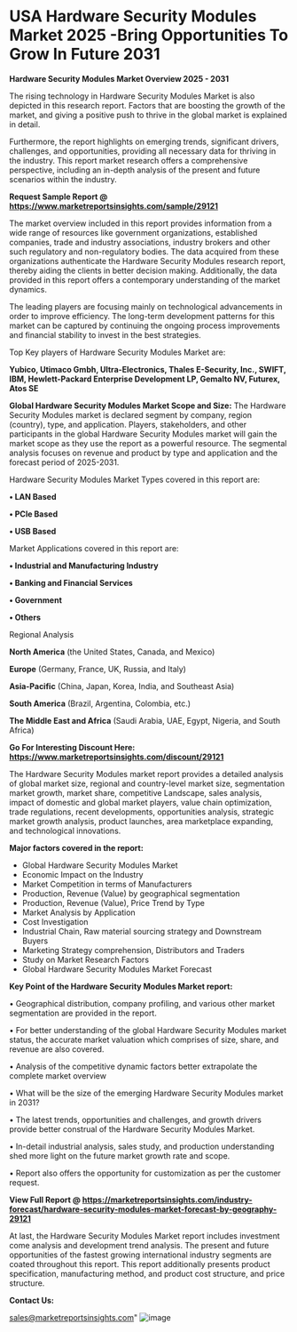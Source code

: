 # USA Hardware Security Modules Market 2025 -Bring Opportunities To Grow In Future 2031

<Strong> Hardware Security Modules Market Overview 2025 - 2031</strong>

The rising technology in Hardware Security Modules Market is also depicted in this research report. Factors that are boosting the growth of the market, and giving a positive push to thrive in the global market is explained in detail.

Furthermore, the report highlights on emerging trends, significant drivers, challenges, and opportunities, providing all necessary data for thriving in the industry. This report market research offers a comprehensive perspective, including an in-depth analysis of the present and future scenarios within the industry.

<strong>Request Sample Report @ <a href=https://www.marketreportsinsights.com/sample/29121>https://www.marketreportsinsights.com/sample/29121</a></strong>

The market overview included in this report provides information from a wide range of resources like government organizations, established companies, trade and industry associations, industry brokers and other such regulatory and non-regulatory bodies. The data acquired from these organizations authenticate the Hardware Security Modules research report, thereby aiding the clients in better decision making. Additionally, the data provided in this report offers a contemporary understanding of the market dynamics.

The leading players are focusing mainly on technological advancements in order to improve efficiency. The long-term development patterns for this market can be captured by continuing the ongoing process improvements and financial stability to invest in the best strategies.

Top Key players of Hardware Security Modules Market are:

<strong>Yubico, Utimaco Gmbh, Ultra-Electronics, Thales E-Security, Inc., SWIFT, IBM, Hewlett-Packard Enterprise Development LP, Gemalto NV, Futurex, Atos SE</strong>

<strong><b>Global Hardware Security Modules Market Scope and Size:</b></strong>
The Hardware Security Modules market is declared segment by company, region (country), type, and application. Players, stakeholders, and other participants in the global Hardware Security Modules market will gain the market scope as they use the report as a powerful resource. The segmental analysis focuses on revenue and product by type and application and the forecast period of 2025-2031.

Hardware Security Modules Market Types covered in this report are:

<strong>• LAN Based

• PCle Based

• USB Based</strong>

Market Applications covered in this report are:

<strong>• Industrial and Manufacturing Industry

• Banking and Financial Services

• Government

• Others</strong> 

Regional Analysis

<strong>North America</strong> (the United States, Canada, and Mexico)

<strong>Europe</strong> (Germany, France, UK, Russia, and Italy)

<strong>Asia-Pacific</strong> (China, Japan, Korea, India, and Southeast Asia)

<strong>South America</strong> (Brazil, Argentina, Colombia, etc.)

<strong>The Middle East and Africa</strong> (Saudi Arabia, UAE, Egypt, Nigeria, and South Africa)

<strong>Go For Interesting Discount Here: <a href=https://www.marketreportsinsights.com/discount/29121>https://www.marketreportsinsights.com/discount/29121</a></strong>

The Hardware Security Modules market report provides a detailed analysis of global market size, regional and country-level market size, segmentation market growth, market share, competitive Landscape, sales analysis, impact of domestic and global market players, value chain optimization, trade regulations, recent developments, opportunities analysis, strategic market growth analysis, product launches, area marketplace expanding, and technological innovations.

<strong><b>Major factors covered in the report:</b></strong>
<ul>
  <li>Global Hardware Security Modules Market </li>
  <li>Economic Impact on the Industry</li>
  <li>Market Competition in terms of Manufacturers</li>
  <li>Production, Revenue (Value) by geographical segmentation</li>
  <li>Production, Revenue (Value), Price Trend by Type</li>
  <li>Market Analysis by Application</li>
  <li>Cost Investigation</li>
  <li>Industrial Chain, Raw material sourcing strategy and Downstream Buyers</li>
  <li>Marketing Strategy comprehension, Distributors and Traders</li>
  <li>Study on Market Research Factors</li>
  <li>Global Hardware Security Modules Market Forecast</li>
</ul>

<strong><b>Key Point of the Hardware Security Modules Market report:</b></strong>

• Geographical distribution, company profiling, and various other market segmentation are provided in the report.

• For better understanding of the global Hardware Security Modules market status, the accurate market valuation which comprises of size, share, and revenue are also covered.

• Analysis of the competitive dynamic factors better extrapolate the complete market overview

• What will be the size of the emerging Hardware Security Modules market in 2031?

• The latest trends, opportunities and challenges, and growth drivers provide better construal of the Hardware Security Modules Market.

• In-detail industrial analysis, sales study, and production understanding shed more light on the future market growth rate and scope.

• Report also offers the opportunity for customization as per the customer request.

<strong><b>View Full Report @ <a href=https://marketreportsinsights.com/industry-forecast/hardware-security-modules-market-forecast-by-geography-29121>https://marketreportsinsights.com/industry-forecast/hardware-security-modules-market-forecast-by-geography-29121</a></b></strong>


At last, the Hardware Security Modules Market report includes investment come analysis and development trend analysis. The present and future opportunities of the fastest growing international industry segments are coated throughout this report. This report additionally presents product specification, manufacturing method, and product cost structure, and price structure.

<strong>Contact Us:</strong>

sales@marketreportsinsights.com"
![image](https://github.com/user-attachments/assets/30f2d2b3-9cfb-413d-824c-b0aac8e437db)
